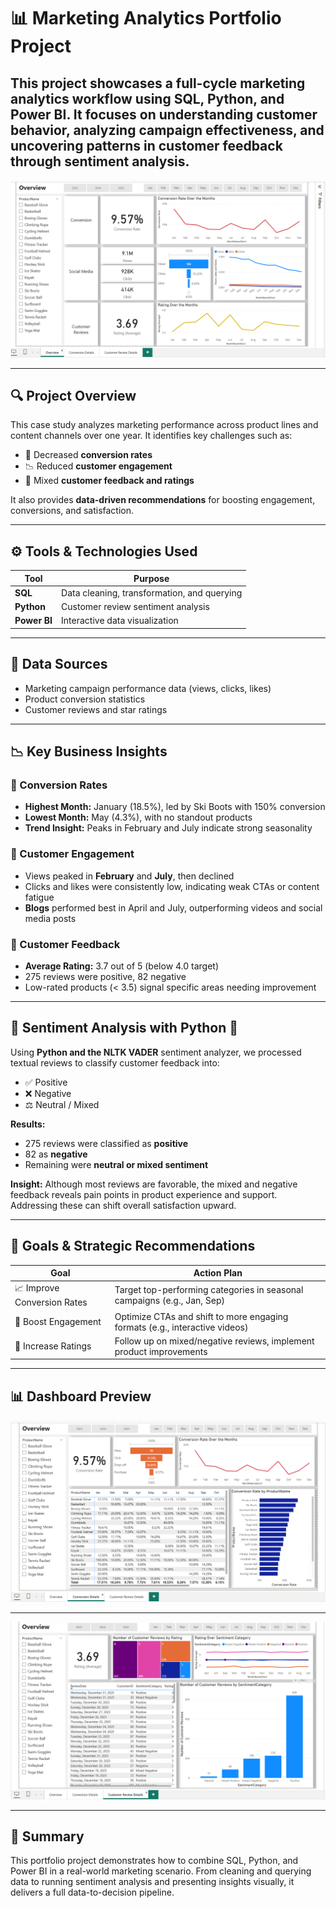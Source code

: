 # 📊 Marketing Analytics Portfolio Project

This project showcases a full-cycle marketing analytics workflow using **SQL, Python**, and **Power BI**. It focuses on understanding customer behavior, analyzing campaign effectiveness, and uncovering patterns in customer feedback through **sentiment analysis**.
---

![Dashboard Preview](projectFiles/dashboard-image.png)

---

## 🔍 Project Overview

This case study analyzes marketing performance across product lines and content channels over one year. It identifies key challenges such as:

- 🔻 Decreased **conversion rates**
- 📉 Reduced **customer engagement**
- 💬 Mixed **customer feedback and ratings**

It also provides **data-driven recommendations** for boosting engagement, conversions, and satisfaction.

---

## ⚙️ Tools & Technologies Used

| Tool       | Purpose                                     |
|------------|---------------------------------------------|
| **SQL**    | Data cleaning, transformation, and querying |
| **Python** | Customer review sentiment analysis          |
| **Power BI** | Interactive data visualization             |

---

## 📑 Data Sources

- Marketing campaign performance data (views, clicks, likes)
- Product conversion statistics
- Customer reviews and star ratings

---

## 📉 Key Business Insights

### 🔺 Conversion Rates
- **Highest Month:** January (18.5%), led by Ski Boots with 150% conversion
- **Lowest Month:** May (4.3%), with no standout products
- **Trend Insight:** Peaks in February and July indicate strong seasonality

### 📣 Customer Engagement
- Views peaked in **February** and **July**, then declined
- Clicks and likes were consistently low, indicating weak CTAs or content fatigue
- **Blogs** performed best in April and July, outperforming videos and social media posts

### 💬 Customer Feedback
- **Average Rating:** 3.7 out of 5 (below 4.0 target)
- 275 reviews were positive, 82 negative
- Low-rated products (< 3.5) signal specific areas needing improvement

---

## 🧠 Sentiment Analysis with Python 🐍

Using **Python and the NLTK VADER** sentiment analyzer, we processed textual reviews to classify customer feedback into:

- ✅ Positive
- ❌ Negative
- ⚖️ Neutral / Mixed

**Results:**
- 275 reviews were classified as **positive**
- 82 as **negative**
- Remaining were **neutral or mixed sentiment**

**Insight:** Although most reviews are favorable, the mixed and negative feedback reveals pain points in product experience and support. Addressing these can shift overall satisfaction upward.

---

## 🎯 Goals & Strategic Recommendations

| Goal                        | Action Plan                                                                 |
|-----------------------------|------------------------------------------------------------------------------|
| 📈 Improve Conversion Rates | Target top-performing categories in seasonal campaigns (e.g., Jan, Sep)     |
| 📣 Boost Engagement         | Optimize CTAs and shift to more engaging formats (e.g., interactive videos) |
| 🌟 Increase Ratings         | Follow up on mixed/negative reviews, implement product improvements          |

---

## 📊 Dashboard Preview

![Dashboard Preview](projectFiles/dashboard-image1.png)

---

![Dashboard Preview](projectFiles/dashboard-image2.png)

---

## 📌 Summary

This portfolio project demonstrates how to combine SQL, Python, and Power BI in a real-world marketing scenario. From cleaning and querying data to running sentiment analysis and presenting insights visually, it delivers a full data-to-decision pipeline.

